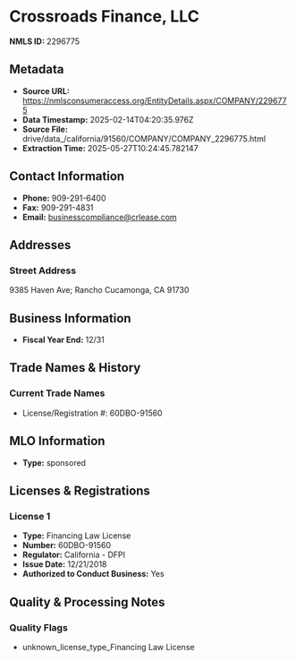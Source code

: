 # Crossroads Finance, LLC

**NMLS ID:** 2296775

## Metadata
- **Source URL:** https://nmlsconsumeraccess.org/EntityDetails.aspx/COMPANY/2296775
- **Data Timestamp:** 2025-02-14T04:20:35.976Z
- **Source File:** drive/data_/california/91560/COMPANY/COMPANY_2296775.html
- **Extraction Time:** 2025-05-27T10:24:45.782147

## Contact Information
- **Phone:** 909-291-6400
- **Fax:** 909-291-4831
- **Email:** businesscompliance@crlease.com

## Addresses
### Street Address
9385 Haven Ave; Rancho Cucamonga, CA 91730

## Business Information
- **Fiscal Year End:** 12/31

## Trade Names & History
### Current Trade Names
- License/Registration #: 60DBO-91560

## MLO Information
- **Type:** sponsored

## Licenses & Registrations

### License 1
- **Type:** Financing Law License
- **Number:** 60DBO-91560
- **Regulator:** California - DFPI
- **Issue Date:** 12/21/2018
- **Authorized to Conduct Business:** Yes

## Quality & Processing Notes
### Quality Flags
- unknown_license_type_Financing Law License
